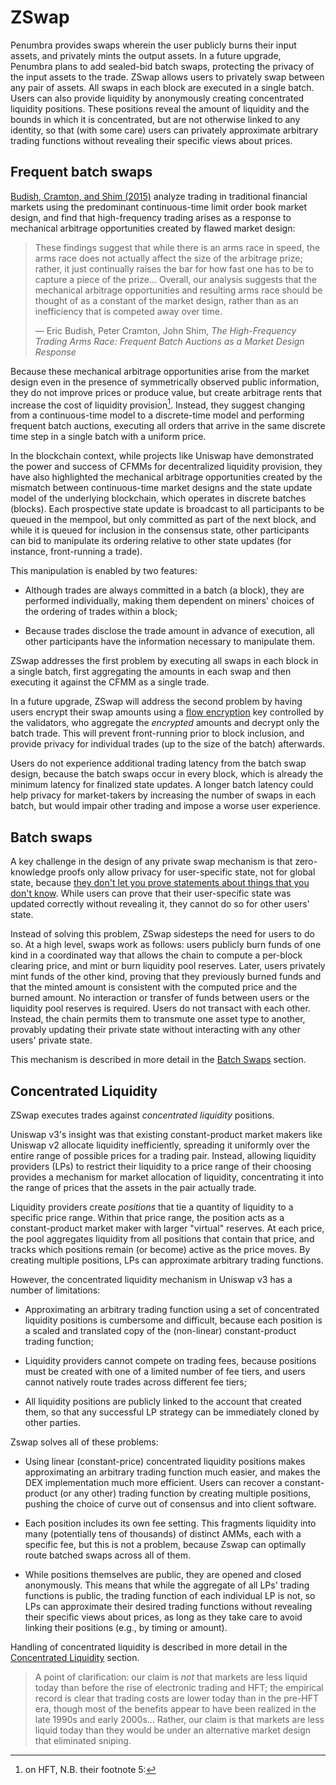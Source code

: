 # ZSwap

Penumbra provides swaps wherein the user publicly burns their input assets,
and privately mints the output assets. In a future upgrade, Penumbra plans to add
sealed-bid batch swaps, protecting the privacy of the input assets to the trade.
ZSwap allows users to privately swap between any pair of assets. All swaps in
each block are executed in a single batch. Users can also provide liquidity by
anonymously creating concentrated liquidity positions.  These positions reveal
the amount of liquidity and the bounds in which it is concentrated, but are not
otherwise linked to any identity, so that (with some care) users can privately
approximate arbitrary trading functions without revealing their specific views
about prices.

## Frequent batch swaps

[Budish, Cramton, and Shim (2015)][budish-cramton-shim] analyze trading in
traditional financial markets using the predominant continuous-time limit order
book market design, and find that high-frequency trading arises as a response to
mechanical arbitrage opportunities created by flawed market design:

> These findings suggest that while there is an arms race in speed, the arms
> race does not actually affect the size of the arbitrage prize; rather, it just
> continually raises the bar for how fast one has to be to capture a piece of the
> prize... Overall, our analysis suggests that the mechanical arbitrage
> opportunities and resulting arms race should be thought of as a constant of the
> market design, rather than as an inefficiency that is competed away over time.
>
> — Eric Budish, Peter Cramton, John Shim, _The High-Frequency Trading Arms
> Race: Frequent Batch Auctions as a Market Design Response_

Because these mechanical arbitrage opportunities arise from the market design
even in the presence of symmetrically observed public information, they do not
improve prices or produce value, but create arbitrage rents that increase the
cost of liquidity provision[^1].  Instead, they suggest changing from a
continuous-time model to a discrete-time model and performing frequent batch
auctions, executing all orders that arrive in the same discrete time step in a
single batch with a uniform price.

In the blockchain context, while projects like Uniswap have demonstrated the
power and success of CFMMs for decentralized liquidity provision, they have also
highlighted the mechanical arbitrage opportunities created by the mismatch
between continuous-time market designs and the state update model of the
underlying blockchain, which operates in discrete batches (blocks).  Each
prospective state update is broadcast to all participants to be queued in the
mempool, but only committed as part of the next block, and while it is queued
for inclusion in the consensus state, other participants can bid to manipulate
its ordering relative to other state updates (for instance, front-running a
trade).

This manipulation is enabled by two features:

- Although trades are always committed in a batch (a block), they are performed
individually, making them dependent on miners' choices of the ordering of trades
within a block;

- Because trades disclose the trade amount in advance of execution, all other
participants have the information necessary to manipulate them.

ZSwap addresses the first problem by executing all swaps in each block in a
single batch, first aggregating the amounts in each swap and then executing it
against the CFMM as a single trade.

In a future upgrade, ZSwap will address the second problem by having users encrypt
their swap amounts using a [flow encryption][flow_enc] key controlled by the
validators, who aggregate the *encrypted* amounts and decrypt only the batch
trade.  This will prevent front-running prior to block inclusion, and provide
privacy for individual trades (up to the size of the batch) afterwards.

Users do not experience additional trading latency from the batch swap
design, because the batch swaps occur in every block, which is already the
minimum latency for finalized state updates.  A longer batch latency could help
privacy for market-takers by increasing the number of swaps in each batch, but
would impair other trading and impose a worse user experience.

## Batch swaps

A key challenge in the design of any private swap mechanism is that
zero-knowledge proofs only allow privacy for user-specific state, not for global
state, because [they don't let you prove statements about things that you don't
know][bwh].  While users can prove that their user-specific state was updated
correctly without revealing it, they cannot do so for other users' state.

Instead of solving this problem, ZSwap sidesteps the need for users to do so.
At a high level, swaps work as follows: users publicly burn funds of one kind
in a coordinated way that allows the chain to compute a per-block clearing
price, and mint or burn liquidity pool reserves.  Later, users privately mint
funds of the other kind, proving that they previously burned funds and that the
minted amount is consistent with the computed price and the burned amount.  No
interaction or transfer of funds between users or the liquidity pool reserves is
required.  Users do not transact with each other.  Instead, the chain permits
them to transmute one asset type to another, provably updating their private
state without interacting with any other users' private state.

This mechanism is described in more detail in the [Batch
Swaps](./dex/swap.md) section.

## Concentrated Liquidity

ZSwap executes trades against *concentrated liquidity* positions.

Uniswap v3's insight was that existing constant-product market makers like
Uniswap v2 allocate liquidity inefficiently, spreading it uniformly over the
entire range of possible prices for a trading pair.  Instead, allowing liquidity
providers (LPs) to restrict their liquidity to a price range of their choosing
provides a mechanism for market allocation of liquidity, concentrating it into
the range of prices that the assets in the pair actually trade.

Liquidity providers create *positions* that tie a quantity of liquidity to a
specific price range.  Within that price range, the position acts as a
constant-product market maker with larger "virtual" reserves.  At each price,
the pool aggregates liquidity from all positions that contain that price, and
tracks which positions remain (or become) active as the price moves.  By
creating multiple positions, LPs can approximate arbitrary trading functions.

However, the concentrated liquidity mechanism in Uniswap v3 has a number of
limitations:

- Approximating an arbitrary trading function using a set of concentrated
liquidity positions is cumbersome and difficult, because each position is a
scaled and translated copy of the (non-linear) constant-product trading function;

- Liquidity providers cannot compete on trading fees, because positions must be
created with one of a limited number of fee tiers, and users cannot natively
route trades across different fee tiers;

- All liquidity positions are publicly linked to the account that created them,
so that any successful LP strategy can be immediately cloned by other parties.

Zswap solves all of these problems:

- Using linear (constant-price) concentrated liquidity positions makes
approximating an arbitrary trading function much easier, and makes the DEX
implementation much more efficient. Users can recover a constant-product (or any
other) trading function by creating multiple positions, pushing the choice of
curve out of consensus and into client software.

- Each position includes its own fee setting.  This fragments liquidity into
many (potentially tens of thousands) of distinct AMMs, each with a specific fee,
but this is not a problem, because Zswap can optimally route batched swaps
across all of them.

- While positions themselves are public, they are opened and closed anonymously.
This means that while the aggregate of all LPs' trading functions is public, the
trading function of each individual LP is not, so LPs can approximate their
desired trading functions without revealing their specific views about prices,
as long as they take care to avoid linking their positions (e.g., by timing or
amount).

Handling of concentrated liquidity is described in more detail in the
[Concentrated Liquidity](./dex/concentrated_liquidity.md) section.


[bwh]: https://ethresear.ch/t/why-you-cant-build-a-private-uniswap-with-zkps/7754
[flow_enc]: ./crypto/flow.md
[budish-cramton-shim]: https://faculty.chicagobooth.edu/eric.budish/research/HFT-FrequentBatchAuctions.pdf
[staking-lending-competition]: https://arxiv.org/abs/2001.00919

[^1]: on HFT, N.B. their footnote 5:
> A point of clarification: our claim is *not* that markets are less liquid today than before the rise of electronic trading and HFT; the empirical record is clear that trading costs are lower today than in the pre-HFT era, though most of the benefits appear to have been realized in the late 1990s and early 2000s... Rather, our claim is that markets are less liquid today than they would be under an alternative market design that eliminated sniping.
